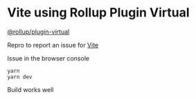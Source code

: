 # Vite using Rollup Plugin Virtual

[@rollup/plugin-virtual](https://github.com/rollup/plugins/tree/master/packages/virtual)

Repro to report an issue for [Vite](https://github.com/vitejs/vite)

Issue in the browser console
```
yarn
yarn dev
```

Build works well
